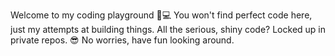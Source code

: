 Welcome to my coding playground 👋💻 You won't find perfect code here, just my attempts at building things.
All the serious, shiny code? Locked up in private repos. 😎
No worries, have fun looking around.
